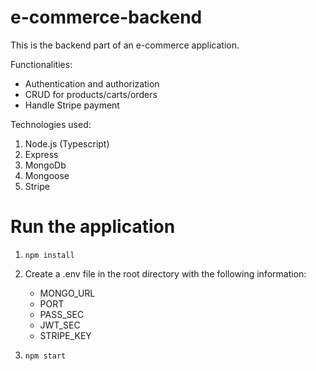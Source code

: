 # e-commerce-backend

This is the backend part of an e-commerce application.

Functionalities:
  - Authentication and authorization
  - CRUD for products/carts/orders
  - Handle Stripe payment

Technologies used:
  1. Node.js (Typescript)
  2. Express
  3. MongoDb
  4. Mongoose
  5. Stripe


# Run the application

1. `npm install`
2. Create a .env file in the root directory with the following information:
    - MONGO_URL
    - PORT
    - PASS_SEC
    - JWT_SEC
    - STRIPE_KEY

3. `npm start` 
